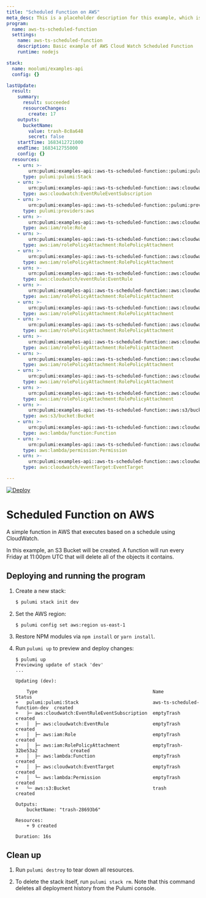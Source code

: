 ```yaml
---
title: "Scheduled Function on AWS"
meta_desc: This is a placeholder description for this example, which is an interesting example of how to do something with Pulumi.
program:
  name: aws-ts-scheduled-function
  settings:
    name: aws-ts-scheduled-function
    description: Basic example of AWS Cloud Watch Scheduled Function
    runtime: nodejs

stack:
  name: moolumi/examples-api
  config: {}

lastUpdate:
  result:
    summary:
      result: succeeded
      resourceChanges:
        create: 17
    outputs:
      bucketName:
        value: trash-8c8a648
        secret: false
    startTime: 1683412721000
    endTime: 1683412755000
    config: {}
  resources:
    - urn: >-
        urn:pulumi:examples-api::aws-ts-scheduled-function::pulumi:pulumi:Stack::aws-ts-scheduled-function-examples-api
      type: pulumi:pulumi:Stack
    - urn: >-
        urn:pulumi:examples-api::aws-ts-scheduled-function::aws:cloudwatch:EventRuleEventSubscription::emptyTrash
      type: aws:cloudwatch:EventRuleEventSubscription
    - urn: >-
        urn:pulumi:examples-api::aws-ts-scheduled-function::pulumi:providers:aws::default_5_40_0
      type: pulumi:providers:aws
    - urn: >-
        urn:pulumi:examples-api::aws-ts-scheduled-function::aws:cloudwatch:EventRuleEventSubscription$aws:iam/role:Role::emptyTrash
      type: aws:iam/role:Role
    - urn: >-
        urn:pulumi:examples-api::aws-ts-scheduled-function::aws:cloudwatch:EventRuleEventSubscription$aws:iam/rolePolicyAttachment:RolePolicyAttachment::emptyTrash-e1a3786d
      type: aws:iam/rolePolicyAttachment:RolePolicyAttachment
    - urn: >-
        urn:pulumi:examples-api::aws-ts-scheduled-function::aws:cloudwatch:EventRuleEventSubscription$aws:iam/rolePolicyAttachment:RolePolicyAttachment::emptyTrash-1b4caae3
      type: aws:iam/rolePolicyAttachment:RolePolicyAttachment
    - urn: >-
        urn:pulumi:examples-api::aws-ts-scheduled-function::aws:cloudwatch:EventRuleEventSubscription$aws:cloudwatch/eventRule:EventRule::emptyTrash
      type: aws:cloudwatch/eventRule:EventRule
    - urn: >-
        urn:pulumi:examples-api::aws-ts-scheduled-function::aws:cloudwatch:EventRuleEventSubscription$aws:iam/rolePolicyAttachment:RolePolicyAttachment::emptyTrash-019020e7
      type: aws:iam/rolePolicyAttachment:RolePolicyAttachment
    - urn: >-
        urn:pulumi:examples-api::aws-ts-scheduled-function::aws:cloudwatch:EventRuleEventSubscription$aws:iam/rolePolicyAttachment:RolePolicyAttachment::emptyTrash-b5aeb6b6
      type: aws:iam/rolePolicyAttachment:RolePolicyAttachment
    - urn: >-
        urn:pulumi:examples-api::aws-ts-scheduled-function::aws:cloudwatch:EventRuleEventSubscription$aws:iam/rolePolicyAttachment:RolePolicyAttachment::emptyTrash-6c156834
      type: aws:iam/rolePolicyAttachment:RolePolicyAttachment
    - urn: >-
        urn:pulumi:examples-api::aws-ts-scheduled-function::aws:cloudwatch:EventRuleEventSubscription$aws:iam/rolePolicyAttachment:RolePolicyAttachment::emptyTrash-74d12784
      type: aws:iam/rolePolicyAttachment:RolePolicyAttachment
    - urn: >-
        urn:pulumi:examples-api::aws-ts-scheduled-function::aws:cloudwatch:EventRuleEventSubscription$aws:iam/rolePolicyAttachment:RolePolicyAttachment::emptyTrash-4aaabb8e
      type: aws:iam/rolePolicyAttachment:RolePolicyAttachment
    - urn: >-
        urn:pulumi:examples-api::aws-ts-scheduled-function::aws:cloudwatch:EventRuleEventSubscription$aws:iam/rolePolicyAttachment:RolePolicyAttachment::emptyTrash-a1de8170
      type: aws:iam/rolePolicyAttachment:RolePolicyAttachment
    - urn: >-
        urn:pulumi:examples-api::aws-ts-scheduled-function::aws:cloudwatch:EventRuleEventSubscription$aws:iam/rolePolicyAttachment:RolePolicyAttachment::emptyTrash-7cd09230
      type: aws:iam/rolePolicyAttachment:RolePolicyAttachment
    - urn: >-
        urn:pulumi:examples-api::aws-ts-scheduled-function::aws:s3/bucket:Bucket::trash
      type: aws:s3/bucket:Bucket
    - urn: >-
        urn:pulumi:examples-api::aws-ts-scheduled-function::aws:cloudwatch:EventRuleEventSubscription$aws:lambda/function:Function::emptyTrash
      type: aws:lambda/function:Function
    - urn: >-
        urn:pulumi:examples-api::aws-ts-scheduled-function::aws:cloudwatch:EventRuleEventSubscription$aws:lambda/permission:Permission::emptyTrash
      type: aws:lambda/permission:Permission
    - urn: >-
        urn:pulumi:examples-api::aws-ts-scheduled-function::aws:cloudwatch:EventRuleEventSubscription$aws:cloudwatch/eventTarget:EventTarget::emptyTrash
      type: aws:cloudwatch/eventTarget:EventTarget

---
```


[![Deploy](https://get.pulumi.com/new/button.svg)](https://app.pulumi.com/new?template=https://github.com/pulumi/examples/blob/master/aws-ts-scheduled-function/README.md)

# Scheduled Function on AWS

A simple function in AWS that executes based on a schedule using CloudWatch.

In this example, an S3 Bucket will be created. A function will run every Friday at 11:00pm UTC
that will delete all of the objects it contains.

## Deploying and running the program

1.  Create a new stack:

    ```bash
    $ pulumi stack init dev
    ```

1.  Set the AWS region:

    ```
    $ pulumi config set aws:region us-east-1
    ```

1.  Restore NPM modules via `npm install` or `yarn install`.

1.  Run `pulumi up` to preview and deploy changes:

    ```
    $ pulumi up
    Previewing update of stack 'dev'
    ...

    Updating (dev):

        Type                                          Name                           Status
    +   pulumi:pulumi:Stack                           aws-ts-scheduled-function-dev  created
    +   ├─ aws:cloudwatch:EventRuleEventSubscription  emptyTrash                     created
    +   │  ├─ aws:cloudwatch:EventRule                emptyTrash                     created
    +   │  ├─ aws:iam:Role                            emptyTrash                     created
    +   │  ├─ aws:iam:RolePolicyAttachment            emptyTrash-32be53a2            created
    +   │  ├─ aws:lambda:Function                     emptyTrash                     created
    +   │  ├─ aws:cloudwatch:EventTarget              emptyTrash                     created
    +   │  └─ aws:lambda:Permission                   emptyTrash                     created
    +   └─ aws:s3:Bucket                              trash                          created

    Outputs:
        bucketName: "trash-28693b6"

    Resources:
        + 9 created

    Duration: 16s
    ```

## Clean up

1.  Run `pulumi destroy` to tear down all resources.

1.  To delete the stack itself, run `pulumi stack rm`. Note that this command deletes all deployment history from the Pulumi console.

